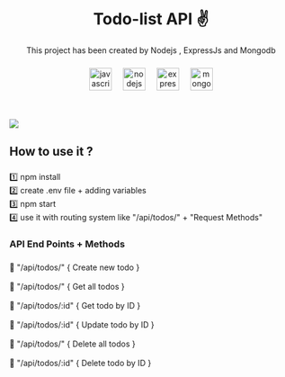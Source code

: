 <h1 align="center">Todo-list API ✌️</h1>

<p align="center">This project has been created by Nodejs , ExpressJs and Mongodb</p>

###

<div align="center">
  <img src="https://cdn.jsdelivr.net/gh/devicons/devicon/icons/javascript/javascript-original.svg" height="40" alt="javascript logo"  />
  <img width="12" />
  <img src="https://cdn.jsdelivr.net/gh/devicons/devicon/icons/nodejs/nodejs-original.svg" height="40" alt="nodejs logo"  />
  <img width="12" />
  <img src="https://cdn.jsdelivr.net/gh/devicons/devicon/icons/express/express-original.svg" height="40" alt="express logo"  />
  <img width="12" />
  <img src="https://cdn.jsdelivr.net/gh/devicons/devicon/icons/mongodb/mongodb-original.svg" height="40" alt="mongodb logo"  />
</div><br><br>

<a href="https://todo-list-api-666z.onrender.com/api/todos/" alt="Postman"><img src="https://github.com/ArefShojaei/todo-list-api/assets/134844185/cf8f495d-bd9d-4121-a132-166472624397" /></a>



###

<h2 align="left">How to use it ?</h2>

###

<p align="left">1️⃣ npm install<br>2️⃣ create .env file + adding variables<br>3️⃣ npm start<br>4️⃣ use it with routing system like "/api/todos/" + "Request Methods"</p>

###

<h3 align="left">API End Points + Methods</h3>

###

<p align="left">🔗 <POST> "/api/todos/"  { Create new todo }<br><br>🔗 <GET> "/api/todos/"    { Get all todos }<br><br>🔗 <GET> "/api/todos/:id"    { Get todo by ID }<br><br>🔗 <PATCH> "/api/todos/:id"   { Update todo by ID }  <br><br>🔗 <DELETE> "/api/todos/"    { Delete all todos }<br><br>🔗 <DELETE> "/api/todos/:id"    { Delete todo by ID }</p>

###
